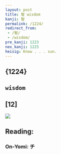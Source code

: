 ```yaml
---
layout: post
title: 智 wisdom
kanji: 智
permalink: /1224/
redirect_from:
 - /智/
 - /wisdom/
pre_kanji: 1223
nex_kanji: 1225
heisig: Know . . . sun.
---
```


## {1224}

## `wisdom`

## [12]

<div class="stroke"><img src="E699BA.png" /></div>

## Reading:

### On-Yomi: チ
